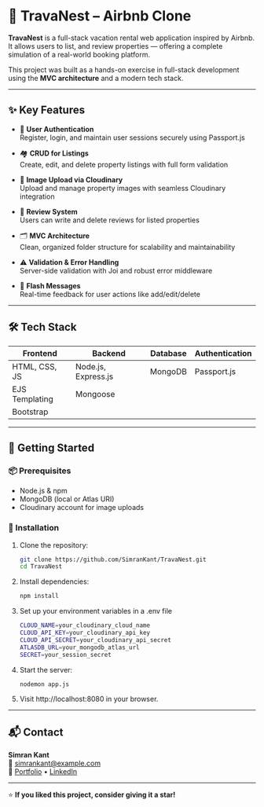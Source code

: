 # 🏡 TravaNest – Airbnb Clone

**TravaNest** is a full-stack vacation rental web application inspired by Airbnb. It allows users to list, and review properties — offering a complete simulation of a real-world booking platform.

This project was built as a hands-on exercise in full-stack development using the **MVC architecture** and a modern tech stack.

---

## ✨ Key Features

- 🔐 **User Authentication**  
  Register, login, and maintain user sessions securely using Passport.js

- 🏘 **CRUD for Listings**  
  Create, edit, and delete property listings with full form validation

- 📸 **Image Upload via Cloudinary**  
  Upload and manage property images with seamless Cloudinary integration

- 📝 **Review System**  
  Users can write and delete reviews for listed properties

- 🗂️ **MVC Architecture**  
  Clean, organized folder structure for scalability and maintainability

- ⚠️ **Validation & Error Handling**  
  Server-side validation with Joi and robust error middleware

- 💬 **Flash Messages**  
  Real-time feedback for user actions like add/edit/delete

---

## 🛠 Tech Stack

| Frontend           | Backend             | Database     | Authentication |
|--------------------|---------------------|--------------|----------------|
| HTML, CSS, JS      | Node.js, Express.js | MongoDB      | Passport.js    |
| EJS Templating     | Mongoose            |              |                |
| Bootstrap          |                     |              |                |

---

## 🚀 Getting Started

### 📦 Prerequisites
- Node.js & npm  
- MongoDB (local or Atlas URI)  
- Cloudinary account for image uploads

### 🔧 Installation

1. Clone the repository:
   ```bash
   git clone https://github.com/SimranKant/TravaNest.git
   cd TravaNest
2. Install dependencies:
   ```bash
   npm install
3. Set up your environment variables in a .env file
   ```bash
   CLOUD_NAME=your_cloudinary_cloud_name
   CLOUD_API_KEY=your_cloudinary_api_key
   CLOUD_API_SECRET=your_cloudinary_api_secret
   ATLASDB_URL=your_mongodb_atlas_url
   SECRET=your_session_secret
4. Start the server:
   ```bash
   nodemon app.js
5. Visit http://localhost:8080 in your browser.

---

## 📬 Contact

**Simran Kant**  
📧 simrankant@example.com  
🔗 [Portfolio](https://simrankant.vercel.app) • [LinkedIn]([https://linkedin.com/in/simrankant](https://www.linkedin.com/in/simran-kant-74056a281/))

---

⭐ **If you liked this project, consider giving it a star!**

